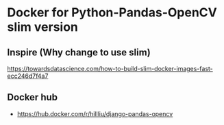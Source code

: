 Docker for Python-Pandas-OpenCV slim version
======


## Inspire (Why change to use slim)
https://towardsdatascience.com/how-to-build-slim-docker-images-fast-ecc246d7f4a7

## Docker hub
   * https://hub.docker.com/r/hillliu/django-pandas-opencv

